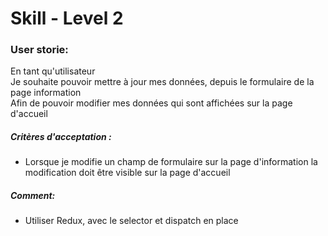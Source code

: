 # Skill - Level 2

### User storie:

En tant qu'utilisateur\
Je souhaite pouvoir mettre à jour mes données, depuis le formulaire de la page information\
Afin de pouvoir modifier mes données qui sont affichées sur la page d'accueil

##### Critères d'acceptation : 
  - Lorsque je modifie un champ de formulaire sur la page d'information la modification doit être visible sur la page d'accueil

##### Comment: 
 - Utiliser Redux, avec le selector et dispatch en place
